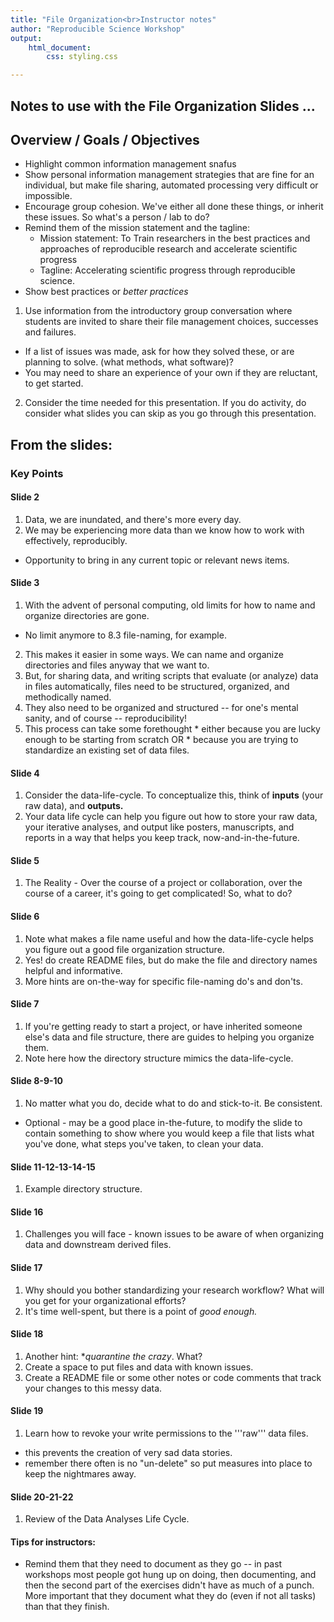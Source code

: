 ```yaml
---
title: "File Organization<br>Instructor notes"
author: "Reproducible Science Workshop"
output: 
    html_document:
        css: styling.css

---
```


## Notes to use with the File Organization Slides ...

<!-- Overview / Goals / Objectives of File Organization Slides (or lesson)
<br>Notes for each slide
<br>Include ways to elicit conversation / input -->

## Overview / Goals / Objectives
- Highlight common information management snafus
- Show personal information management strategies that are fine for an individual, but make file sharing, 
  automated processing very difficult or impossible.
- Encourage group cohesion. We've either all done these things, or inherit these issues. So what's a person / lab to do?
- Remind them of the mission statement and the tagline:
  - Mission statement: To Train researchers in the best practices and approaches of reproducible research and accelerate scientific progress
  - Tagline: Accelerating scientific progress through reproducible science.
- Show best practices or *better practices*

1. Use information from the introductory group conversation where students are invited to share their file management choices, successes and failures.
  * If a list of issues was made, ask for how they solved these, or are planning to solve. (what methods, what software)?
  * You may need to share an experience of your own if they are reluctant, to get started.
2. Consider the time needed for this presentation. If you do activity, do consider what slides you can skip as you go through this presentation.

## From the slides:
### Key Points

#### Slide 2
1. Data, we are inundated, and there's more every day.
2. We may be experiencing more data than we know how to work with effectively, reproducibly.
* Opportunity to bring in any current topic or relevant news items.

#### Slide 3
1. With the advent of personal computing, old limits for how to name and organize directories are gone.
* No limit anymore to 8.3 file-naming, for example.
2. This makes it easier in some ways. We can name and organize directories and files anyway that we want to.
3. But, for sharing data, and writing scripts that evaluate (or analyze) data in files automatically, files need to be
    structured, organized, and methodically named.
4. They also need to be organized and structured -- for one's mental sanity, and of course -- reproducibility!
  1. This process can take some forethought
    * either because you are lucky enough to be starting from scratch OR
    * because you are trying to standardize an existing set of data files.

#### Slide 4
1. Consider the data-life-cycle. To conceptualize this, think of **inputs** (your raw data), and **outputs.**
2. Your data life cycle can help you figure out how to store your raw data, your iterative analyses, and output like posters, manuscripts, and reports in a way that helps you keep track, now-and-in-the-future.

#### Slide 5
1. The Reality - Over the course of a project or collaboration, over the course of a career, it's going to get
  complicated! So, what to do?

#### Slide 6
1. Note what makes a file name useful and how the data-life-cycle helps you figure out a good file organization structure.
2. Yes! do create README files, but do make the file and directory names helpful and informative.
3. More hints are on-the-way for specific file-naming do's and don'ts.

#### Slide 7
1. If you're getting ready to start a project, or have inherited someone else's data and file structure, there are guides
  to helping you organize them.
2. Note here how the directory structure mimics the data-life-cycle. 

#### Slide 8-9-10
1. No matter what you do, decide what to do and stick-to-it. Be consistent.
  * Optional - may be a good place in-the-future, to modify the slide to contain something to show where you would keep a file that lists what you've done, what steps you've taken, to clean your data.

#### Slide 11-12-13-14-15
1. Example directory structure.

#### Slide 16
1. Challenges you will face - known issues to be aware of when organizing data and downstream derived files.

#### Slide 17
1. Why should you bother standardizing your research workflow? What will you get for your organizational efforts?
2. It's time well-spent, but there is a point of *good enough.*

#### Slide 18
1. Another hint: **quarantine the crazy*. What?
2. Create a space to put files and data with known issues.
3. Create a README file or some other notes or code comments that track your changes to this messy data.

#### Slide 19
1. Learn how to revoke your write permissions to the '''raw''' data files.
  - this prevents the creation of very sad data stories.
  - remember there often is no "un-delete" so put measures into place to keep the nightmares away.
  
#### Slide 20-21-22
1. Review of the Data Analyses Life Cycle.

#### Tips for instructors:

- Remind them that they need to document as they go -- in past workshops most people got hung up on doing, then documenting, and then the second part of the exercises didn't have as much of a punch. More important that they document what they do (even if not all tasks) than that they finish.

<!-- #### Tips for instructors:

- Collect data from the students on their file management choices, successes and failures. Tallying these
on the board creates a nice visual.
    - If you know that the session will have a large number of participants preparing a
    Google Form might be useful.
- Adjust discussion time on slides if issues are well-covered in opening discussions. Feel free to keep it short at end
if exercise took longer than intended. -->
